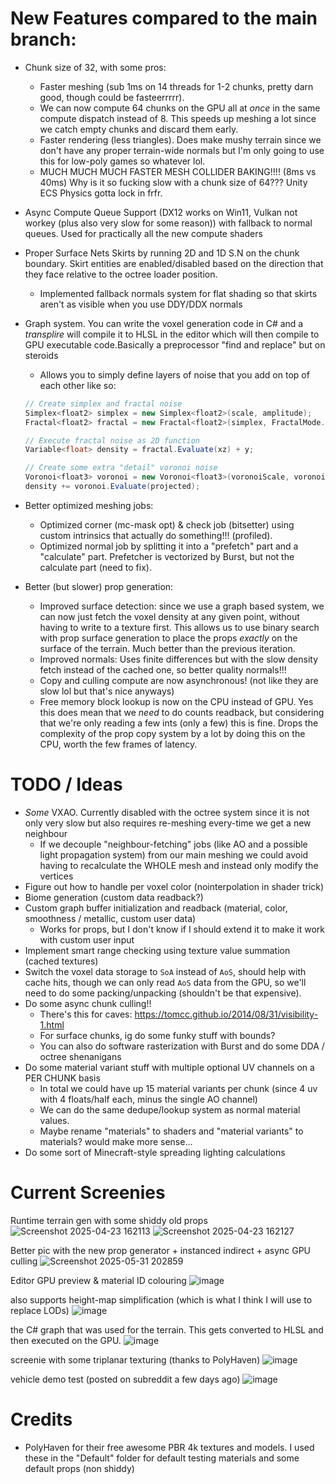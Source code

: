 # New Features compared to the main branch:
- Chunk size of 32, with some pros:
  - Faster meshing (sub 1ms on 14 threads for 1-2 chunks, pretty darn good, though could be fasteerrrrr).
  - We can now compute 64 chunks on the GPU all at *once* in the same compute dispatch instead of 8. This speeds up meshing a lot since we catch empty chunks and discard them early.
  - Faster rendering (less triangles). Does make mushy terrain since we don't have any proper terrain-wide normals but I'm only going to use this for low-poly games so whatever lol.
  - MUCH MUCH MUCH FASTER MESH COLLIDER BAKING!!!! (8ms vs 40ms) Why is it so fucking slow with a chunk size of 64??? Unity ECS Physics gotta lock in frfr.
- Async Compute Queue Support (DX12 works on Win11, Vulkan not workey (plus also very slow for some reason)) with fallback to normal queues. Used for practically all the new compute shaders
- Proper Surface Nets Skirts by running 2D and 1D S.N on the chunk boundary. Skirt entities are enabled/disabled based on the direction that they face relative to the octree loader position.
  - Implemented fallback normals system for flat shading so that skirts aren't as visible when you use DDY/DDX normals
- Graph system. You can write the voxel generation code in C# and a *transplire* will compile it to HLSL in the editor which will then compile to GPU executable code.Basically a preprocessor "find and replace" but on steroids
  - Allows you to simply define layers of noise that you add on top of each other like so:
  ```cs
  // Create simplex and fractal noise
  Simplex<float2> simplex = new Simplex<float2>(scale, amplitude);
  Fractal<float2> fractal = new Fractal<float2>(simplex, FractalMode.Ridged, octaves, others);

  // Execute fractal noise as 2D function
  Variable<float> density = fractal.Evaluate(xz) + y;

  // Create some extra "detail" voronoi noise
  Voronoi<float3> voronoi = new Voronoi<float3>(voronoiScale, voronoiAmplitude);
  density += voronoi.Evaluate(projected);
  ```

- Better optimized meshing jobs:
  - Optimized corner (mc-mask opt) & check job (bitsetter) using custom intrinsics that actually do something!!! (profiled).
  - Optimized normal job by splitting it into a "prefetch" part and a "calculate" part. Prefetcher is vectorized by Burst, but not the calculate part (need to fix).

- Better (but slower) prop generation:
  - Improved surface detection: since we use a graph based system, we can now just fetch the voxel density at any given point, without having to write to a texture first. This allows us to use binary search with prop surface generation to place the props *exactly* on the surface of the terrain. Much better than the previous iteration.
  - Improved normals: Uses finite differences but with the slow density fetch instead of the cached one, so better quality normals!!!
  - Copy and culling compute are now asynchronous! (not like they are slow lol but that's nice anyways)
  - Free memory block lookup is now on the CPU instead of GPU. Yes this does mean that we *need* to do counts readback, but considering that we're only reading a few ints (only a few) this is fine. Drops the complexity of the prop copy system by a lot by doing this on the CPU, worth the few frames of latency.

# TODO / Ideas
- *Some* VXAO. Currently disabled with the octree system since it is not only very slow but also requires re-meshing every-time we get a new neighbour
  - If we decouple "neighbour-fetching" jobs (like AO and a possible light propagation system) from our main meshing we could avoid having to recalculate the WHOLE mesh and instead only modify the vertices
- Figure out how to handle per voxel color (nointerpolation in shader trick)
- Biome generation (custom data readback?)
- Custom graph buffer initialization and readback (material, color, smoothness / metallic, custom user data)
  - Works for props, but I don't know if I should extend it to make it work with custom user input
- Implement smart range checking using texture value summation (cached textures)
- Switch the voxel data storage to ``SoA`` instead of ``AoS``, should help with cache hits, though we can only read ``AoS`` data from the GPU, so we'll need to do some packing/unpacking (shouldn't be that expensive).
- Do some async chunk culling!!
  - There's this for caves: https://tomcc.github.io/2014/08/31/visibility-1.html
  - For surface chunks, ig do some funky stuff with bounds?  
  - You can also do software rasterization with Burst and do some DDA / octree shenanigans
- Do some material variant stuff with multiple optional UV channels on a PER CHUNK basis
  - In total we could have up 15 material variants per chunk (since 4 uv with 4 floats/half each, minus the single AO channel)
  - We can do the same dedupe/lookup system as normal material values.
  - Maybe rename "materials" to shaders and "material variants" to materials? would make more sense...
- Do some sort of Minecraft-style spreading lighting calculations

# Current Screenies
Runtime terrain gen with some shiddy old props
![Screenshot 2025-04-23 162113](https://github.com/user-attachments/assets/69548b73-7dc9-409a-85c0-98f5f2279cc6)
![Screenshot 2025-04-23 162127](https://github.com/user-attachments/assets/4e6c4f6e-8cac-418a-8f66-9f0612d59771)

Better pic with the new prop generator + instanced indirect + async GPU culling
![Screenshot 2025-05-31 202859](https://github.com/user-attachments/assets/9da85ead-e4b7-46e7-8fd7-caf62ca1fd86)

Editor GPU preview & material ID colouring
![image](https://github.com/user-attachments/assets/79bbe315-f015-403e-a6d6-1ea756db7128)

also supports height-map simplification (which is what I think I will use to replace LODs)
![image](https://github.com/user-attachments/assets/c65636cb-95a2-4b03-972e-db5864f594c5)

the C# graph that was used for the terrain. This gets converted to HLSL and then executed on the GPU.
![image](https://github.com/user-attachments/assets/7180872a-1e4f-4311-9d18-f4895e9aa1a6)

screenie with some triplanar texturing (thanks to PolyHaven)
![image](https://github.com/user-attachments/assets/5232947a-bc81-4e0e-91bf-36166efdcc71)

vehicle demo test (posted on subreddit a few days ago)
![image](https://github.com/user-attachments/assets/1857ebc8-06d1-475d-ba71-c39e9e05c515)


# Credits
- PolyHaven for their free awesome PBR 4k textures and models. I used these in the "Default" folder for default testing materials and some default props (non shiddy)
